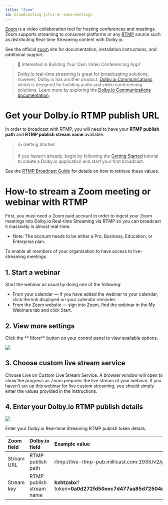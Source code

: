 ```yaml
---
title: "Zoom"
id: broadcasting-jitsi-or-zoom-meetings
---
```

[Zoom](https://zoom.us/) is a video collaboration tool for hosting conferences and meetings. Zoom supports streaming to consumer platforms or any [RTMP](/millicast/using-rtmp-and-rtmps.md) source such as distributing Real-time Streaming content with Dolby.io.

See the official [zoom](https://zoom.us/) site for documentation, installation instructions, and additional support.

> 📘 Interested in Building Your Own Video Conferencing App?
> 
> Dolby.io real-time streaming is great for broadcasting solutions, however, Dolby.io has another product, [Dolby.io Communications](https://dolby.io/products/video-call/) which is designed for building audio and video conferencing solutions. Learn more by exploring the [Dolby.io Communications documentation](https://docs.dolby.io/communications-apis/docs).

# Get your Dolby.io RTMP publish URL

In order to broadcast with RTMP, you will need to have your **RTMP publish path** and **RTMP publish stream name** available.

> 👍 Getting Started
> 
> If you haven't already, begin by following the [Getting Started](/millicast/getting-started.md) tutorial to create a Dolby.io application and start your first broadcast.

See the [RTMP Broadcast Guide](/millicast/using-rtmp-and-rtmps.md#how-to-find-your-rtmp-publish-url) for details on how to retrieve these values.

# How-to stream a Zoom meeting or webinar with RTMP

First, you must need a Zoom paid account in order to ingest your Zoom meetings into Dolby.io Real-time Streaming via RTMP so you can broadcast it massively in almost real-time.

- Note: The account needs to be either a Pro, Business, Education, or Enterprise plan.  

To enable all members of your organization to have access to live-streaming meetings 

## 1. Start a webinar

Start the webinar as usual by doing one of the following:

- From your calendar — if you have added the webinar to your calendar, click the link displayed on your calendar reminder.
- From the Zoom website — sign into Zoom, find the webinar in the My Webinars tab and click Start.

## 2. View more settings

Click the ** More** button on your control panel to view available options.


![](https://cdn.TODO.io/docs/readme/371a892-zoom1.png)



## 3. Choose custom live stream service

Choose Live on Custom Live Stream Service. A browser window will open to show the progress as Zoom prepares the live stream of your webinar. If you haven’t set up this webinar for live custom streaming, you should simply enter the values provided in the instructions.

## 4. Enter your Dolby.io RTMP publish details


![](https://cdn.TODO.io/docs/readme/7b41cd7-zoom2.png)



Enter your Dolby.io Real-time Streaming RTMP publish token details.

| Zoom field | Dolby.io field           | Example value                                                                           |
| :--------- | :----------------------- | :-------------------------------------------------------------------------------------- |
| Stream URL | RTMP publish path        | rtmp://live-rtmp-pub.millicast.com:1935/v2/pub/                                         |
| Stream key | RTMP publish stream name | **kxhtzabx**?token=**0a0d272fd50eec7d477aa85d72504cf0968bc82c63b1931386e7c062341807ce** |
